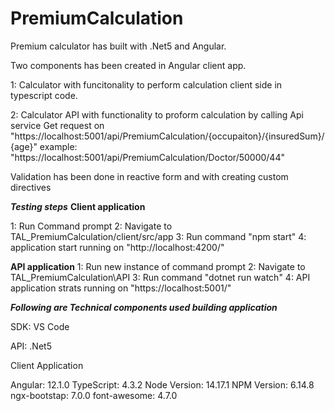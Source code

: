 # PremiumCalculation

Premium calculator has built with .Net5 and Angular.

Two components has been created in Angular client app.

1: Calculator with funcitonality to perform calculation client side in typescript code.

2: Calculator API with functionality to proform calculation by calling Api service Get request on "https://localhost:5001/api/PremiumCalculation/{occupaiton}/{insuredSum}/{age}"
   example: "https://localhost:5001/api/PremiumCalculation/Doctor/50000/44"

Validation has been done in reactive form and with creating custom directives 

*****Testing steps*****
**Client application**

1: Run Command prompt 
2: Navigate to TAL_PremiumCalculation/client/src/app 
3: Run  command  "npm start"
4: application start running on "http://localhost:4200/"

**API application**
1: Run new instance of command prompt
2: Navigate to TAL_PremiumCalculation\API
3: Run command "dotnet run watch"
4: API application strats running on "https://localhost:5001/"


*****Following are Technical components used building application*****

SDK: VS Code


API: .Net5


Client Application

Angular: 12.1.0
TypeScript: 4.3.2
Node Version: 14.17.1
NPM Version: 6.14.8
ngx-bootstap: 7.0.0
font-awesome: 4.7.0


